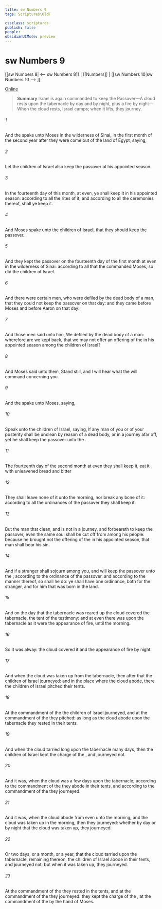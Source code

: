 ```yaml
---
title: sw Numbers 9
tags: Scriptures\OldT

cssclass: scriptures
publish: false
people:
obsidianUIMode: preview
---
```


# sw Numbers 9
[[sw Numbers 8| <-- sw Numbers 8]] | [[Numbers]] | [[sw Numbers 10|sw Numbers 10 --> ]]

[Online](https://churchofjesuschrist.org/study/scriptures/ot/num/9?lang=eng)

> __Summary__
Israel is again commanded to keep the Passover—A cloud rests upon the tabernacle by day and by night, plus a fire by night—When the cloud rests, Israel camps; when it lifts, they journey.

###### 1 
And the  spake unto Moses in the wilderness of Sinai, in the first month of the second year after they were come out of the land of Egypt, saying,

###### 2 
Let the children of Israel also keep the passover at his appointed season.

###### 3 
In the fourteenth day of this month, at even, ye shall keep it in his appointed season: according to all the rites of it, and according to all the ceremonies thereof, shall ye keep it.

###### 4 
And Moses spake unto the children of Israel, that they should keep the passover.

###### 5 
And they kept the passover on the fourteenth day of the first month at even in the wilderness of Sinai: according to all that the  commanded Moses, so did the children of Israel.

###### 6 
And there were certain men, who were defiled by the dead body of a man, that they could not keep the passover on that day: and they came before Moses and before Aaron on that day:

###### 7 
And those men said unto him, We  defiled by the dead body of a man: wherefore are we kept back, that we may not offer an offering of the  in his appointed season among the children of Israel?

###### 8 
And Moses said unto them, Stand still, and I will hear what the  will command concerning you.

###### 9 
And the  spake unto Moses, saying,

###### 10 
Speak unto the children of Israel, saying, If any man of you or of your posterity shall be unclean by reason of a dead body, or  in a journey afar off, yet he shall keep the passover unto the .

###### 11 
The fourteenth day of the second month at even they shall keep it,  eat it with unleavened bread and bitter 

###### 12 
They shall leave none of it unto the morning, nor break any bone of it: according to all the ordinances of the passover they shall keep it.

###### 13 
But the man that  clean, and is not in a journey, and forbeareth to keep the passover, even the same soul shall be cut off from among his people: because he brought not the offering of the  in his appointed season, that man shall bear his sin.

###### 14 
And if a stranger shall sojourn among you, and will keep the passover unto the ; according to the ordinance of the passover, and according to the manner thereof, so shall he do: ye shall have one ordinance, both for the stranger, and for him that was born in the land.

###### 15 
And on the day that the tabernacle was reared up the cloud covered the tabernacle,  the tent of the testimony: and at even there was upon the tabernacle as it were the appearance of fire, until the morning.

###### 16 
So it was alway: the cloud covered it  and the appearance of fire by night.

###### 17 
And when the cloud was taken up from the tabernacle, then after that the children of Israel journeyed: and in the place where the cloud abode, there the children of Israel pitched their tents.

###### 18 
At the commandment of the  the children of Israel journeyed, and at the commandment of the  they pitched: as long as the cloud abode upon the tabernacle they rested in their tents.

###### 19 
And when the cloud tarried long upon the tabernacle many days, then the children of Israel kept the charge of the , and journeyed not.

###### 20 
And  it was, when the cloud was a few days upon the tabernacle; according to the commandment of the  they abode in their tents, and according to the commandment of the  they journeyed.

###### 21 
And  it was, when the cloud abode from even unto the morning, and  the cloud was taken up in the morning, then they journeyed: whether  by day or by night that the cloud was taken up, they journeyed.

###### 22 
Or  two days, or a month, or a year, that the cloud tarried upon the tabernacle, remaining thereon, the children of Israel abode in their tents, and journeyed not: but when it was taken up, they journeyed.

###### 23 
At the commandment of the  they rested in the tents, and at the commandment of the  they journeyed: they kept the charge of the , at the commandment of the  by the hand of Moses.


